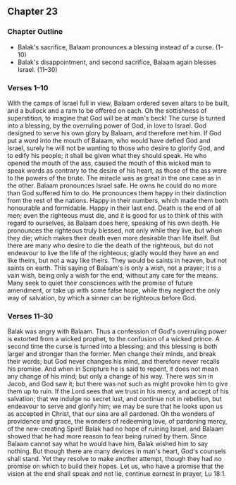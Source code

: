 ## Chapter 23

### Chapter Outline

- Balak's sacrifice, Balaam pronounces a blessing instead of a curse. (1–10)
- Balak's disappointment, and second sacrifice, Balaam again blesses Israel. (11–30)

### Verses 1–10

With the camps of Israel full in view, Balaam ordered seven altars to be built, and a bullock and a ram to be offered on each. Oh the sottishness of superstition, to imagine that God will be at man's beck! The curse is turned into a blessing, by the overruling power of God, in love to Israel. God designed to serve his own glory by Balaam, and therefore met him. If God put a word into the mouth of Balaam, who would have defied God and Israel, surely he will not be wanting to those who desire to glorify God, and to edify his people; it shall be given what they should speak. He who opened the mouth of the ass, caused the mouth of this wicked man to speak words as contrary to the desire of his heart, as those of the ass were to the powers of the brute. The miracle was as great in the one case as in the other. Balaam pronounces Israel safe. He owns he could do no more than God suffered him to do. He pronounces them happy in their distinction from the rest of the nations. Happy in their numbers, which made them both honourable and formidable. Happy in their last end. Death is the end of all men; even the righteous must die, and it is good for us to think of this with regard to ourselves, as Balaam does here, speaking of his own death. He pronounces the righteous truly blessed, not only while they live, but when they die; which makes their death even more desirable than life itself. But there are many who desire to die the death of the righteous, but do not endeavour to live the life of the righteous; gladly would they have an end like theirs, but not a way like theirs. They would be saints in heaven, but not saints on earth. This saying of Balaam's is only a wish, not a prayer; it is a vain wish, being only a wish for the end, without any care for the means. Many seek to quiet their consciences with the promise of future amendment, or take up with some false hope, while they neglect the only way of salvation, by which a sinner can be righteous before God.

### Verses 11–30

Balak was angry with Balaam. Thus a confession of God's overruling power is extorted from a wicked prophet, to the confusion of a wicked prince. A second time the curse is turned into a blessing; and this blessing is both larger and stronger than the former. Men change their minds, and break their words; but God never changes his mind, and therefore never recalls his promise. And when in Scripture he is said to repent, it does not mean any change of his mind; but only a change of his way. There was sin in Jacob, and God saw it; but there was not such as might provoke him to give them up to ruin. If the Lord sees that we trust in his mercy, and accept of his salvation; that we indulge no secret lust, and continue not in rebellion, but endeavour to serve and glorify him; we may be sure that he looks upon us as accepted in Christ, that our sins are all pardoned. Oh the wonders of providence and grace, the wonders of redeeming love, of pardoning mercy, of the new-creating Spirit! Balak had no hope of ruining Israel, and Balaam showed that he had more reason to fear being ruined by them. Since Balaam cannot say what he would have him, Balak wished him to say nothing. But though there are many devices in man's heart, God's counsels shall stand. Yet they resolve to make another attempt, though they had no promise on which to build their hopes. Let us, who have a promise that the vision at the end shall speak and not lie, continue earnest in prayer, Lu 18:1.

